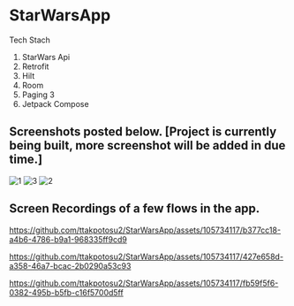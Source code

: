 # StarWarsApp

Tech Stach
1. StarWars Api
2. Retrofit
3. Hilt
4. Room
5. Paging 3
6. Jetpack Compose

## Screenshots posted below. [Project is currently being built, more screenshot will be added in due time.]

![1](https://github.com/ttakpotosu2/StarWarsApp/assets/105734117/2daf1fca-8d3d-4bd6-abac-96738cb01580)
![3](https://github.com/ttakpotosu2/StarWarsApp/assets/105734117/0d877049-3143-4d60-a5bc-52d34ce4b9bf)
![2](https://github.com/ttakpotosu2/StarWarsApp/assets/105734117/1dd1701e-42a3-4a1f-878f-fa3aa7307bd7)

## Screen Recordings of a few flows in the app.
https://github.com/ttakpotosu2/StarWarsApp/assets/105734117/b377cc18-a4b6-4786-b9a1-968335ff9cd9

https://github.com/ttakpotosu2/StarWarsApp/assets/105734117/427e658d-a358-46a7-bcac-2b0290a53c93

https://github.com/ttakpotosu2/StarWarsApp/assets/105734117/fb59f5f6-0382-495b-b5fb-c16f5700d5ff
